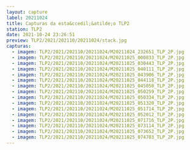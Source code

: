 ```yaml
---
layout: capture
label: 20211024
title: Capturas da esta&ccedil;&atilde;o TLP2
station: TLP2
date: 2021-10-24 23:26:51
preview: TLP2/2021/202110/20211024/stack.jpg
capturas:
  - imagem: TLP2/2021/202110/20211024/M20211024_232651_TLP_2P.jpg
  - imagem: TLP2/2021/202110/20211024/M20211025_000833_TLP_2P.jpg
  - imagem: TLP2/2021/202110/20211024/M20211025_030443_TLP_2P.jpg
  - imagem: TLP2/2021/202110/20211024/M20211025_040111_TLP_2P.jpg
  - imagem: TLP2/2021/202110/20211024/M20211025_043906_TLP_2P.jpg
  - imagem: TLP2/2021/202110/20211024/M20211025_044118_TLP_2P.jpg
  - imagem: TLP2/2021/202110/20211024/M20211025_045050_TLP_2P.jpg
  - imagem: TLP2/2021/202110/20211024/M20211025_050259_TLP_2P.jpg
  - imagem: TLP2/2021/202110/20211024/M20211025_050334_TLP_2P.jpg
  - imagem: TLP2/2021/202110/20211024/M20211025_051320_TLP_2P.jpg
  - imagem: TLP2/2021/202110/20211024/M20211025_051714_TLP_2P.jpg
  - imagem: TLP2/2021/202110/20211024/M20211025_052012_TLP_2P.jpg
  - imagem: TLP2/2021/202110/20211024/M20211025_071716_TLP_2P.jpg
  - imagem: TLP2/2021/202110/20211024/M20211025_073114_TLP_2P.jpg
  - imagem: TLP2/2021/202110/20211024/M20211025_073652_TLP_2P.jpg
  - imagem: TLP2/2021/202110/20211024/M20211025_074703_TLP_2P.jpg
---
```

